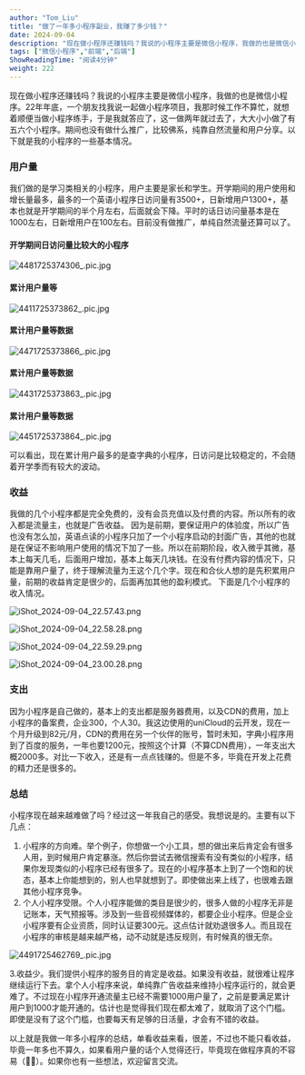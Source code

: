 ```yaml
---
author: "Tom_Liu"
title: "做了一年多小程序副业，我赚了多少钱？"
date: 2024-09-04
description: "现在做小程序还赚钱吗？我说的小程序主要是微信小程序，我做的也是微信小程序。22年年底，一个朋友找我说一起做小程序项目，我那时候工作不算忙，就想着顺便当做小程序练手，于是我就答应了，这一做两年就过去了，"
tags: ["微信小程序","前端","后端"]
ShowReadingTime: "阅读4分钟"
weight: 222
---
```

现在做小程序还赚钱吗？我说的小程序主要是微信小程序，我做的也是微信小程序。22年年底，一个朋友找我说一起做小程序项目，我那时候工作不算忙，就想着顺便当做小程序练手，于是我就答应了，这一做两年就过去了，大大小小做了有五六个小程序。期间也没有做什么推广，比较佛系，纯靠自然流量和用户分享。以下就是我的小程序的一些基本情况。

### 用户量

我们做的是学习类相关的小程序，用户主要是家长和学生。开学期间的用户使用和增长量最多，最多的一个英语小程序日访问量有3500+，日新增用户1300+，基本也就是开学期间的半个月左右，后面就会下降。平时的话日访问量基本是在1000左右，日新增用户在100左右。目前没有做推广，单纯自然流量还算可以了。

#### 开学期间日访问量比较大的小程序

![4481725374306_.pic.jpg](https://p9-xtjj-sign.byteimg.com/tos-cn-i-73owjymdk6/8058a272451b4bf3be5cd84032b890ad~tplv-73owjymdk6-jj-mark-v1:0:0:0:0:5o6Y6YeR5oqA5pyv56S-5Yy6IEAgVG9tX0xpdQ==:q75.awebp?rk3s=f64ab15b&x-expires=1727320427&x-signature=2mg4Ua9RG%2FszNe90hUQcdeTTt5I%3D)

#### 累计用户量等

![4411725373862_.pic.jpg](https://p9-xtjj-sign.byteimg.com/tos-cn-i-73owjymdk6/9df03474adea479fa7f300e0f0edb0fd~tplv-73owjymdk6-jj-mark-v1:0:0:0:0:5o6Y6YeR5oqA5pyv56S-5Yy6IEAgVG9tX0xpdQ==:q75.awebp?rk3s=f64ab15b&x-expires=1727320427&x-signature=4zGp95%2BQoaJUk8ME9IhDZnugTS4%3D)

#### 累计用户量等数据

![4471725373866_.pic.jpg](https://p9-xtjj-sign.byteimg.com/tos-cn-i-73owjymdk6/82ad619cc26241a3ab33a766d0d1e0c8~tplv-73owjymdk6-jj-mark-v1:0:0:0:0:5o6Y6YeR5oqA5pyv56S-5Yy6IEAgVG9tX0xpdQ==:q75.awebp?rk3s=f64ab15b&x-expires=1727320427&x-signature=koiimwxiyHawNxuxP43JaAb%2BHH0%3D)

#### 累计用户量等数据

![4431725373863_.pic.jpg](https://p9-xtjj-sign.byteimg.com/tos-cn-i-73owjymdk6/8a843010628e48de8823afa2ff981659~tplv-73owjymdk6-jj-mark-v1:0:0:0:0:5o6Y6YeR5oqA5pyv56S-5Yy6IEAgVG9tX0xpdQ==:q75.awebp?rk3s=f64ab15b&x-expires=1727320427&x-signature=L7SE%2FMcomztY%2BJ8iMGZeC6fQaBE%3D)

#### 累计用户量等数据

![4451725373864_.pic.jpg](https://p9-xtjj-sign.byteimg.com/tos-cn-i-73owjymdk6/8ec09479f343464abf69b9ed7100c746~tplv-73owjymdk6-jj-mark-v1:0:0:0:0:5o6Y6YeR5oqA5pyv56S-5Yy6IEAgVG9tX0xpdQ==:q75.awebp?rk3s=f64ab15b&x-expires=1727320427&x-signature=QySj9UCKdnCUnKEm6k3E2j%2BHpdU%3D)

可以看出，现在累计用户最多的是查字典的小程序，日访问是比较稳定的，不会随着开学季而有较大的波动。

### 收益

我做的几个小程序都是完全免费的，没有会员充值以及付费的内容。所以所有的收入都是流量主，也就是广告收益。 因为是前期，要保证用户的体验度，所以广告也没有怎么加，英语点读的小程序只加了一个小程序启动的封面广告，其他的也就是在保证不影响用户使用的情况下加了一些。所以在前期阶段，收入微乎其微，基本上每天几毛，后面用户增加，基本上每天几块钱。在没有付费内容的情况下，只能是靠用户量了，终于理解流量为王这个几个字。现在和合伙人想的是先积累用户量，前期的收益肯定是很少的，后面再加其他的盈利模式。 下面是几个小程序的收入情况。

![iShot_2024-09-04_22.57.43.png](https://p9-xtjj-sign.byteimg.com/tos-cn-i-73owjymdk6/750036703f564520abfd5e794ee9f85e~tplv-73owjymdk6-jj-mark-v1:0:0:0:0:5o6Y6YeR5oqA5pyv56S-5Yy6IEAgVG9tX0xpdQ==:q75.awebp?rk3s=f64ab15b&x-expires=1727320427&x-signature=T0d8G%2FUW06CcNbML48EoVJ%2BZHqw%3D)

![iShot_2024-09-04_22.58.28.png](https://p9-xtjj-sign.byteimg.com/tos-cn-i-73owjymdk6/9325e9e6058749b8bd018ba8b1604c50~tplv-73owjymdk6-jj-mark-v1:0:0:0:0:5o6Y6YeR5oqA5pyv56S-5Yy6IEAgVG9tX0xpdQ==:q75.awebp?rk3s=f64ab15b&x-expires=1727320427&x-signature=LXDIbIYv0PId%2F5CBbvjviyb%2FC6E%3D)

![iShot_2024-09-04_22.59.29.png](https://p9-xtjj-sign.byteimg.com/tos-cn-i-73owjymdk6/17a1829ca15e4ae5b3120501dc2ca511~tplv-73owjymdk6-jj-mark-v1:0:0:0:0:5o6Y6YeR5oqA5pyv56S-5Yy6IEAgVG9tX0xpdQ==:q75.awebp?rk3s=f64ab15b&x-expires=1727320427&x-signature=RgU47ja6SQtXxY%2B6nNciVMgR6Ts%3D)

![iShot_2024-09-04_23.00.28.png](https://p9-xtjj-sign.byteimg.com/tos-cn-i-73owjymdk6/79ac41e8ba4145889494847c40ae173c~tplv-73owjymdk6-jj-mark-v1:0:0:0:0:5o6Y6YeR5oqA5pyv56S-5Yy6IEAgVG9tX0xpdQ==:q75.awebp?rk3s=f64ab15b&x-expires=1727320427&x-signature=Wgxa7PfySnnREle%2BziiE1azsARE%3D)

### 支出

因为小程序是自己做的，基本上的支出都是服务器费用，以及CDN的费用，加上小程序的备案费，企业300，个人30。我这边使用的uniCloud的云开发，现在一个月升级到82元/月，CDN的费用在另一个伙伴的账号，暂时未知，字典小程序用到了百度的服务，一年也要1200元，按照这个计算（不算CDN费用），一年支出大概2000多。对比一下收入，还是有一点点钱赚的。但是不多，毕竟在开发上花费的精力还是很多的。

### 总结

小程序现在越来越难做了吗？经过这一年我自己的感受。我想说是的。主要有以下几点：

1.  小程序的方向难。举个例子，你想做一个小工具，想的做出来后肯定会有很多人用，到时候用户肯定暴涨。然后你尝试去微信搜索有没有类似的小程序，结果你发现类似的小程序已经有很多了。现在的小程序基本上到了一个饱和的状态，基本上你能想到的，别人也早就想到了。即使做出来上线了，也很难去跟其他小程序竞争。
2.  个人小程序受限。个人小程序能做的类目是很少的，很多人做的小程序无非是记账本，天气预报等。涉及到一些音视频媒体的，都要企业小程序。但是企业小程序要有企业资质，同时认证要300元。这点估计就劝退很多人。而且现在小程序的审核是越来越严格，动不动就是违反规则，有时候真的很无奈。

![4491725462769_.pic.jpg](https://p9-xtjj-sign.byteimg.com/tos-cn-i-73owjymdk6/2214c67ef3084f4985714c5dec2d4d6f~tplv-73owjymdk6-jj-mark-v1:0:0:0:0:5o6Y6YeR5oqA5pyv56S-5Yy6IEAgVG9tX0xpdQ==:q75.awebp?rk3s=f64ab15b&x-expires=1727320427&x-signature=wICeFqzP4fMmewfo9jLRx0u870M%3D)

3.收益少。我们提供小程序的服务目的肯定是收益。如果没有收益，就很难让程序继续运行下去。拿个人小程序来说，单纯靠广告收益来维持小程序运行的，就会更难了。不过现在小程序开通流量主已经不需要1000用户量了，之前是要满足累计用户到1000才能开通的。估计也是觉得我们现在都太难了，就取消了这个门槛。即使是没有了这个门槛，也要每天有足够的日活量，才会有不错的收益。

以上就是我做一年多小程序的总结，单看收益来看，很差，不过也不能只看收益，毕竟一年多也不算久，如果看用户量的话个人觉得还行，毕竟现在做程序真的不容易（🤦🏻‍）。如果你也有一些想法，欢迎留言交流。